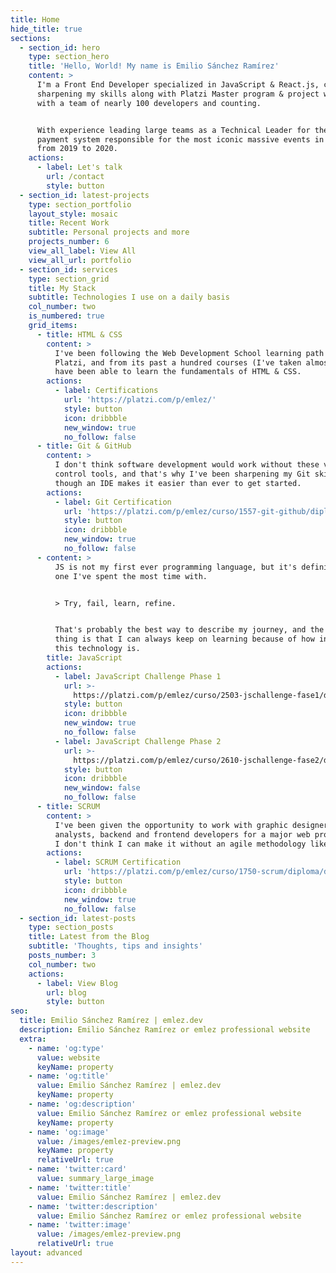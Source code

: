 ```yaml
---
title: Home
hide_title: true
sections:
  - section_id: hero
    type: section_hero
    title: 'Hello, World! My name is Emilio Sánchez Ramírez'
    content: >
      I'm a Front End Developer specialized in JavaScript & React.js, currently
      sharpening my skills along with Platzi Master program & project working
      with a team of nearly 100 developers and counting.


      With experience leading large teams as a Technical Leader for the cashless
      payment system responsible for the most iconic massive events in México
      from 2019 to 2020.
    actions:
      - label: Let's talk
        url: /contact
        style: button
  - section_id: latest-projects
    type: section_portfolio
    layout_style: mosaic
    title: Recent Work
    subtitle: Personal projects and more
    projects_number: 6
    view_all_label: View All
    view_all_url: portfolio
  - section_id: services
    type: section_grid
    title: My Stack
    subtitle: Technologies I use on a daily basis
    col_number: two
    is_numbered: true
    grid_items:
      - title: HTML & CSS
        content: >
          I've been following the Web Development School learning path at
          Platzi, and from its past a hundred courses (I've taken almost 80) I
          have been able to learn the fundamentals of HTML & CSS.
        actions:
          - label: Certifications
            url: 'https://platzi.com/p/emlez/'
            style: button
            icon: dribbble
            new_window: true
            no_follow: false
      - title: Git & GitHub
        content: >
          I don't think software development would work without these version
          control tools, and that's why I've been sharpening my Git skills even
          though an IDE makes it easier than ever to get started.
        actions:
          - label: Git Certification
            url: 'https://platzi.com/p/emlez/curso/1557-git-github/diploma/detalle/'
            style: button
            icon: dribbble
            new_window: true
            no_follow: false
      - content: >
          JS is not my first ever programming language, but it's definitely the
          one I've spent the most time with.


          > Try, fail, learn, refine.


          That's probably the best way to describe my journey, and the greatest
          thing is that I can always keep on learning because of how inmense
          this technology is.
        title: JavaScript
        actions:
          - label: JavaScript Challenge Phase 1
            url: >-
              https://platzi.com/p/emlez/curso/2503-jschallenge-fase1/diploma/detalle/
            style: button
            icon: dribbble
            new_window: true
            no_follow: false
          - label: JavaScript Challenge Phase 2
            url: >-
              https://platzi.com/p/emlez/curso/2610-jschallenge-fase2/diploma/detalle/
            style: button
            icon: dribbble
            new_window: false
            no_follow: false
      - title: SCRUM
        content: >
          I've been given the opportunity to work with graphic designers, data
          analysts, backend and frontend developers for a major web project, and
          I don't think I can make it without an agile methodology like SCRUM.
        actions:
          - label: SCRUM Certification
            url: 'https://platzi.com/p/emlez/curso/1750-scrum/diploma/detalle/'
            style: button
            icon: dribbble
            new_window: true
            no_follow: false
  - section_id: latest-posts
    type: section_posts
    title: Latest from the Blog
    subtitle: 'Thoughts, tips and insights'
    posts_number: 3
    col_number: two
    actions:
      - label: View Blog
        url: blog
        style: button
seo:
  title: Emilio Sánchez Ramírez | emlez.dev
  description: Emilio Sánchez Ramírez or emlez professional website
  extra:
    - name: 'og:type'
      value: website
      keyName: property
    - name: 'og:title'
      value: Emilio Sánchez Ramírez | emlez.dev
      keyName: property
    - name: 'og:description'
      value: Emilio Sánchez Ramírez or emlez professional website
      keyName: property
    - name: 'og:image'
      value: /images/emlez-preview.png
      keyName: property
      relativeUrl: true
    - name: 'twitter:card'
      value: summary_large_image
    - name: 'twitter:title'
      value: Emilio Sánchez Ramírez | emlez.dev
    - name: 'twitter:description'
      value: Emilio Sánchez Ramírez or emlez professional website
    - name: 'twitter:image'
      value: /images/emlez-preview.png
      relativeUrl: true
layout: advanced
---
```

